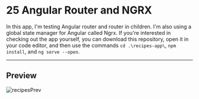 # 25 Angular Router and NGRX

   In this app, I'm testing Angular router and router in children. I'm also using a global state manager for Angular called Ngrx.
If you're interested in checking out the app yourself, you can download this repository,
open it in your code editor, and then use the commands `cd .\recipes-app\`, `npm install`, and `ng serve --open`.

---

## Preview

![recipesPrev](./recipesPrev.gif)
